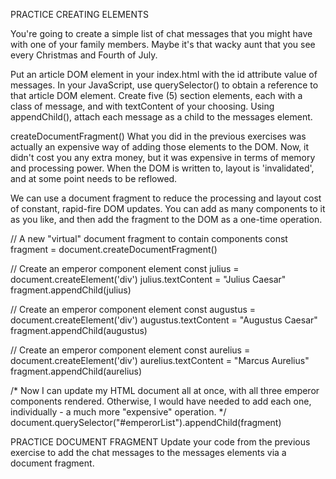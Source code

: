 PRACTICE CREATING ELEMENTS 

You're going to create a simple list of chat messages that you might have with one of your family members. Maybe it's that wacky aunt that you see every Christmas and Fourth of July.

Put an article DOM element in your index.html with the id attribute value of messages.
In your JavaScript, use querySelector() to obtain a reference to that article DOM element.
Create five (5) section elements, each with a class of message, and with textContent of your choosing.
Using appendChild(), attach each message as a child to the messages element.


createDocumentFragment()
What you did in the previous exercises was actually an expensive way of adding those elements to the DOM. Now, it didn't cost you any extra money, but it was expensive in terms of memory and processing power. When the DOM is written to, layout is 'invalidated', and at some point needs to be reflowed.

We can use a document fragment to reduce the processing and layout cost of constant, rapid-fire DOM updates. You can add as many components to it as you like, and then add the fragment to the DOM as a one-time operation.

// A new "virtual" document fragment to contain components
const fragment = document.createDocumentFragment()

// Create an emperor component element
const julius = document.createElement('div')
julius.textContent = "Julius Caesar"
fragment.appendChild(julius)

// Create an emperor component element
const augustus = document.createElement('div')
augustus.textContent = "Augustus Caesar"
fragment.appendChild(augustus)

// Create an emperor component element
const aurelius = document.createElement('div')
aurelius.textContent = "Marcus Aurelius"
fragment.appendChild(aurelius)

/*
    Now I can update my HTML document all at once, with all
    three emperor components rendered. Otherwise, I would
    have needed to add each one, individually - a much more
    "expensive" operation.
*/
document.querySelector("#emperorList").appendChild(fragment)


PRACTICE DOCUMENT FRAGMENT 
Update your code from the previous exercise to add the chat messages to the messages elements via a document fragment.